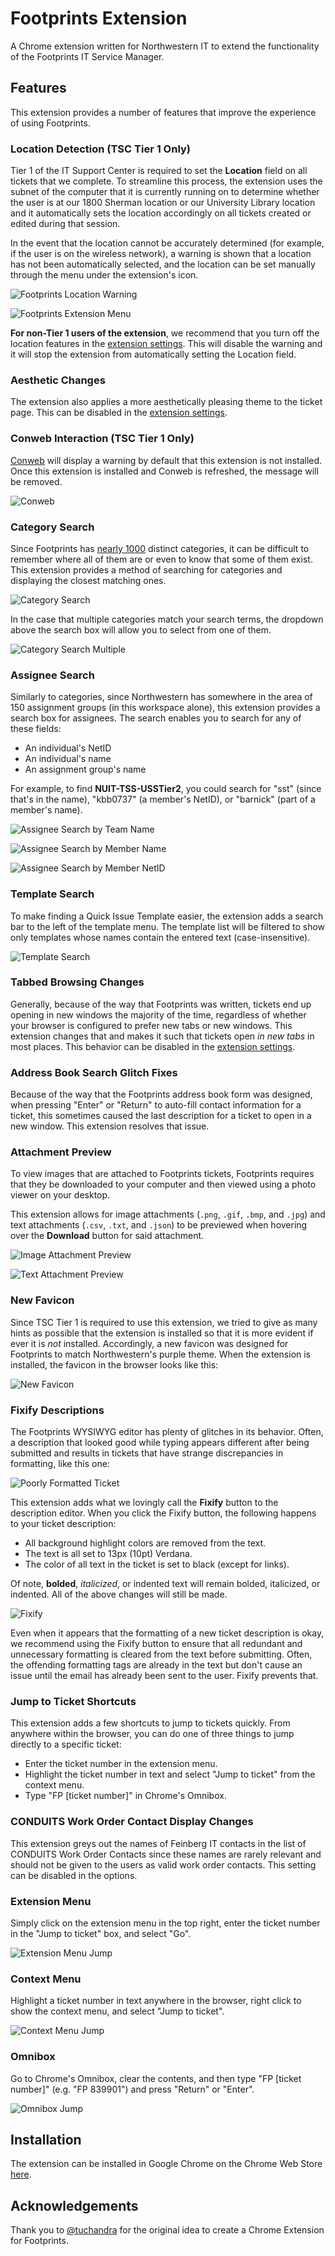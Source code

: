 # Footprints Extension
A Chrome extension written for Northwestern IT to extend the functionality of the Footprints IT Service Manager.

## Features
This extension provides a number of features that improve the experience of using Footprints.

### Location Detection (TSC Tier 1 Only)
Tier 1 of the IT Support Center is required to set the **Location** field on all tickets that we complete.
To streamline this process, the extension uses the subnet of the computer that it is currently running on to determine
whether the user is at our 1800 Sherman location or our University Library location and it automatically sets the location
accordingly on all tickets created or edited during that session.

In the event that the location cannot be accurately determined (for example, if the user is on the wireless network), a warning
is shown that a location has not been automatically selected, and the location can be set manually through the menu under the 
extension's icon.

![Footprints Location Warning](https://imgur.com/PKQl2JJ.jpg)

![Footprints Extension Menu](https://imgur.com/ivkXhRO.jpg)

**For non-Tier 1 users of the extension**, we recommend that you turn off the location features in the 
[extension settings](chrome://extensions/?options=bhcajiiignledggebpaalkpcccbjohhc). This will disable the warning and it will 
stop the extension from automatically setting the Location field.

### Aesthetic Changes
The extension also applies a more aesthetically pleasing theme to the ticket page. This can be disabled in the [extension settings](chrome://extensions/?options=bhcajiiignledggebpaalkpcccbjohhc).

### Conweb Interaction (TSC Tier 1 Only)
[Conweb](https://kb.northwestern.edu/internal/conweb) will display a warning by default that this extension is not installed. 
Once this extension is installed and Conweb is refreshed, the message will be removed.

![Conweb](https://imgur.com/jHcptxW.jpg)

### Category Search
Since Footprints has [nearly 1000](https://kb.northwestern.edu/internal/87181) distinct categories, it can be difficult to 
remember where all of them are or even to know that some of them exist. This extension provides a method of searching for 
categories and displaying the closest matching ones.

![Category Search](https://imgur.com/WJ2kbTn.jpg)

In the case that multiple categories match your search terms, the dropdown above the search box will allow you to select from
one of them.

![Category Search Multiple](https://imgur.com/PFkNn2r.jpg)

### Assignee Search
Similarly to categories, since Northwestern has somewhere in the area of 150 assignment groups (in this workspace alone), 
this extension provides a search box for assignees. The search enables you to search for any of these fields:
* An individual's NetID
* An individual's name
* An assignment group's name

For example, to find **NUIT-TSS-USSTier2**, you could search for "sst" (since that's in the name), "kbb0737" (a member's NetID),
or "barnick" (part of a member's name).

![Assignee Search by Team Name](https://imgur.com/Txh81Ji.jpg)

![Assignee Search by Member Name](https://imgur.com/lahPuZG.jpg)

![Assignee Search by Member NetID](https://imgur.com/wavaW6E.jpg)

### Template Search
To make finding a Quick Issue Template easier, the extension adds a search bar to the left of the template menu. The template list will be 
filtered to show only templates whose names contain the entered text (case-insensitive).

![Template Search](https://imgur.com/XfrBSV2.jpg)

### Tabbed Browsing Changes
Generally, because of the way that Footprints was written, tickets end up opening in new windows the majority of the time,
regardless of whether your browser is configured to prefer new tabs or new windows. This extension changes that and makes it
such that tickets open *in new tabs* in most places. This behavior can be disabled in the [extension settings](chrome://extensions/?options=bhcajiiignledggebpaalkpcccbjohhc).

### Address Book Search Glitch Fixes
Because of the way that the Footprints address book form was designed, when pressing "Enter" or "Return" to auto-fill contact
information for a ticket, this sometimes caused the last description for a ticket to open in a new window. This extension resolves
that issue.

### Attachment Preview
To view images that are attached to Footprints tickets, Footprints requires that they be downloaded to your computer and then viewed
using a photo viewer on your desktop.

This extension allows for image attachments (`.png`, `.gif`, `.bmp`, and `.jpg`) and text attachments (`.csv`, `.txt`, and `.json`) to be previewed when hovering over the **Download** button for said attachment.

 ![Image Attachment Preview](https://imgur.com/4AmptLN.jpg)

 ![Text Attachment Preview](https://imgur.com/0QcwTuM.jpg)

### New Favicon
Since TSC Tier 1 is required to use this extension, we tried to give as many hints as possible that the extension is installed
so that it is more evident if ever it is *not* installed. Accordingly, a new favicon was designed for Footprints to match Northwestern's
purple theme. When the extension is installed, the favicon in the browser looks like this:

![New Favicon](https://i.imgur.com/Yd4JlvG.jpg)

### Fixify Descriptions
The Footprints WYSIWYG editor has plenty of glitches in its behavior. Often, a description that looked good while typing appears different
after being submitted and results in tickets that have strange discrepancies in formatting, like this one:

![Poorly Formatted Ticket](https://imgur.com/ujxhjEj.jpg)

This extension adds what we lovingly call the **Fixify** button to the description editor. When you click the Fixify button, the following
happens to your ticket description:
* All background highlight colors are removed from the text.
* The text is all set to 13px (10pt) Verdana.
* The color of all text in the ticket is set to black (except for links).

Of note, **bolded**, *italicized*, or indented text will remain bolded, italicized, or indented. All of the above changes will still be made.

![Fixify](https://imgur.com/xlVx6DD.jpg)

Even when it appears that the formatting of a new ticket description is okay, we recommend using the Fixify button to ensure that all redundant
and unnecessary formatting is cleared from the text before submitting. Often, the offending formatting tags are already in the text but don't 
cause an issue until the email has already been sent to the user. Fixify prevents that.

### Jump to Ticket Shortcuts
This extension adds a few shortcuts to jump to tickets quickly. From anywhere within the browser, you can do one of three things to jump directly
to a specific ticket:
* Enter the ticket number in the extension menu.
* Highlight the ticket number in text and select "Jump to ticket" from the context menu.
* Type "FP [ticket number]" in Chrome's Omnibox.

### CONDUITS Work Order Contact Display Changes
This extension greys out the names of Feinberg IT contacts in the list of CONDUITS Work Order Contacts since these names are rarely relevant and
should not be given to the users as valid work order contacts. This setting can be disabled in the options.

### Extension Menu
Simply click on the extension menu in the top right, enter the ticket number in the "Jump to ticket" box, and select "Go".

![Extension Menu Jump](https://imgur.com/9H1T0Nr.jpg)

### Context Menu
Highlight a ticket number in text anywhere in the browser, right click to show the context menu, and select "Jump to ticket".

![Context Menu Jump](https://imgur.com/Xs9QRvS.jpg)

### Omnibox
Go to Chrome's Omnibox, clear the contents, and then type "FP [ticket number]" (e.g. "FP 839901") and press "Return" or "Enter".

![Omnibox Jump](https://imgur.com/e6kq1X5.jpg)


## Installation
The extension can be installed in Google Chrome on the Chrome Web Store
[here](https://chrome.google.com/webstore/detail/footprints-selector/bhcajiiignledggebpaalkpcccbjohhc).

## Acknowledgements
Thank you to [@tuchandra](https://github.com/tuchandra) for the original idea to create a Chrome Extension for Footprints.